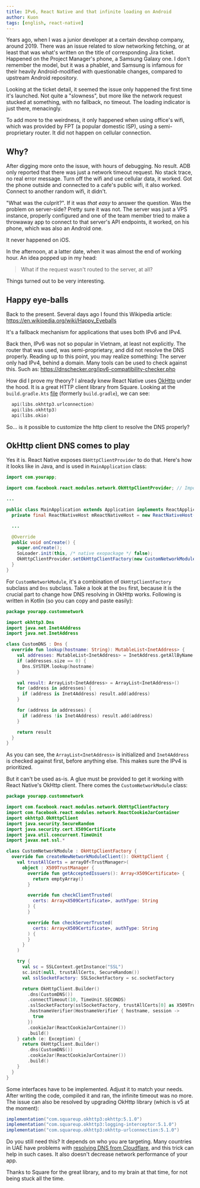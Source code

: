 ```yaml
---
title: IPv6, React Native and that infinite loading on Android
author: Kuon
tags: [english, react-native]
---
```


Years ago, when I was a junior developer at a certain devshop company, around 2019. There was an issue related to slow networking fetching, or at least that was what's written on the title of corresponding Jira ticket. Happened on the Project Manager's phone, a Samsung Galaxy one. I don't remember the model, but it was a phablet, and Samsung is infamous for their heavily Android-modified with questionable changes, compared to upstream Android repository.

Looking at the ticket detail, it seemed the issue only happened the first time it's launched. Not quite a "slowness", but more like the network request stucked at something, with no fallback, no timeout. The loading indicator is just there, menacingly.

To add more to the weirdness, it only happened when using office's wifi, which was provided by FPT (a popular domestic ISP), using a semi-proprietary router. It did not happen on cellular connection.

## Why?

After digging more onto the issue, with hours of debugging. No result. ADB only reported that there was just a network timeout request. No stack trace, no real error message. Turn off the wifi and use cellular data, it worked. Got the phone outside and connected to a cafe's public wifi, it also worked. Connect to another random wifi, it didn't.

"What was the culprit?". If it was _that easy_ to answer the question. Was the problem on server-side? Pretty sure it was not. The server was just a VPS instance, properly configured and one of the team member tried to make a throwaway app to connect to that server's API endpoints, it worked, on his phone, which was also an Android one.

It never happened on iOS.

In the afternoon, at a latter date, when it was almost the end of working hour. An idea popped up in my head:

> What if the request wasn't routed to the server, at all?

Things turned out to be very interesting.

## Happy eye-balls

Back to the present. Several days ago I found this Wikipedia article: https://en.wikipedia.org/wiki/Happy_Eyeballs

It's a fallback mechanism for applications that uses both IPv6 and IPv4.

Back then, IPv6 was not so popular in Vietnam, at least not explicitly. The router that was used, was semi-proprietary, and did not resolve the DNS properly. Reading up to this point, you may realize something: The server only had IPv4, behind a domain. Many tools can be used to check against this. Such as: https://dnschecker.org/ipv6-compatibility-checker.php

How did I prove my theory? I already knew React Native uses [OkHttp](https://square.github.io/okhttp/) under the hood. It is a great HTTP client library from Square. Looking at the `build.gradle.kts` [file](https://github.com/facebook/react-native/blob/main/packages/react-native/ReactAndroid/build.gradle.kts) (formerly `build.gradle`), we can see:

```kotlin
  api(libs.okhttp3.urlconnection)
  api(libs.okhttp3)
  api(libs.okio)
```

So... is it possible to customize the http client to resolve the DNS properly?

## OkHttp client DNS comes to play

Yes it is. React Native exposes `OkHttpClientProvider` to do that. Here's how it looks like in Java, and is used in `MainApplication` class:

```java title="MainApplication.java"
import com.yourapp;

import com.facebook.react.modules.network.OkHttpClientProvider; // Import this.

...

public class MainApplication extends Application implements ReactApplication {
  private final ReactNativeHost mReactNativeHost = new ReactNativeHost(this) {

  ...

  @Override
  public void onCreate() {
    super.onCreate();
    SoLoader.init(this, /* native exopackage */ false);
    OkHttpClientProvider.setOkHttpClientFactory(new CustomNetworkModule()); // Add this line
  }
}
```

For `CustomNetworkModule`, it's a combination of `OkHttpClientFactory` subclass and `Dns` subclass. Take a look at the `Dns` first, because it is the crucial part to change how DNS resolving in OkHttp works. Following is written in Kotlin (so you can copy and paste easily):

```kotlin title="CustomDNS.kt"
package yourapp.customnetwork

import okhttp3.Dns
import java.net.Inet4Address
import java.net.InetAddress

class CustomDNS : Dns {
  override fun lookup(hostname: String): MutableList<InetAddress> {
    val addresses: MutableList<InetAddress> = InetAddress.getAllByName(hostname).toMutableList()
    if (addresses.size == 0) {
      Dns.SYSTEM.lookup(hostname)
    }

    val result: ArrayList<InetAddress> = ArrayList<InetAddress>()
    for (address in addresses) {
      if (address is Inet4Address) result.add(address)
    }

    for (address in addresses) {
      if (address !is Inet4Address) result.add(address)
    }

    return result
  }
}
```

As you can see, the `ArrayList<InetAddress>` is initialized and `Inet4Address` is checked against first, before anything else. This makes sure the IPv4 is prioritized.

But it can't be used as-is. A glue must be provided to get it working with React Native's OkHttp client. There comes the `CustomNetworkModule` class:

```kotlin title="CustomNetworkModule.kt"
package yourapp.customnetwork

import com.facebook.react.modules.network.OkHttpClientFactory
import com.facebook.react.modules.network.ReactCookieJarContainer
import okhttp3.OkHttpClient
import java.security.SecureRandom
import java.security.cert.X509Certificate
import java.util.concurrent.TimeUnit
import javax.net.ssl.*

class CustomNetworkModule : OkHttpClientFactory {
  override fun createNewNetworkModuleClient(): OkHttpClient {
    val trustAllCerts = arrayOf<TrustManager>(
      object : X509TrustManager {
        override fun getAcceptedIssuers(): Array<X509Certificate> {
          return emptyArray()
        }

        override fun checkClientTrusted(
          certs: Array<X509Certificate>, authType: String
        ) {
        }

        override fun checkServerTrusted(
          certs: Array<X509Certificate>, authType: String
        ) {
        }
      }
    )

    try {
      val sc = SSLContext.getInstance("SSL")
      sc.init(null, trustAllCerts, SecureRandom())
      val sslSocketFactory: SSLSocketFactory = sc.socketFactory

      return OkHttpClient.Builder()
        .dns(CustomDNS())
        .connectTimeout(10, TimeUnit.SECONDS)
        .sslSocketFactory(sslSocketFactory, trustAllCerts[0] as X509TrustManager)
        .hostnameVerifier(HostnameVerifier { hostname, session ->
          true
        })
        .cookieJar(ReactCookieJarContainer())
        .build()
    } catch (e: Exception) {
      return OkHttpClient.Builder()
        .dns(CustomDNS())
        .cookieJar(ReactCookieJarContainer())
        .build()
    }
  }
}
```

Some interfaces have to be implemented. Adjust it to match your needs. After writing the code, compiled it and ran, the infinite timeout was no more.
The issue can also be resolved by upgrading OkHttp library (which is v5 at the moment):

```groovy
implementation("com.squareup.okhttp3:okhttp:5.1.0")
implementation("com.squareup.okhttp3:logging-interceptor:5.1.0")
implementation("com.squareup.okhttp3:okhttp-urlconnection:5.1.0")
```

Do you still need this? It depends on who you are targeting. Many countries in UAE have problems with [resolving DNS from Cloudflare](https://github.com/facebook/react-native/issues/32730), and this trick can help in such cases. It also doesn't decrease network performance of your app.

Thanks to Square for the great library, and to my brain at that time, for not being stuck all the time.
